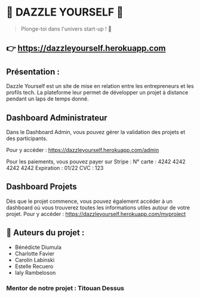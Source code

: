 #  :rocket: DAZZLE YOURSELF :rocket: 

 > Plonge-toi dans l'univers start-up ! :rocket:
 
 ## :point_right: https://dazzleyourself.herokuapp.com 

 ## Présentation : 
 Dazzle Yourself est un site de mise en relation entre les entrepreneurs et les profils tech. La plateforme leur permet de développer un projet à distance pendant un laps de temps donné.
 
 
 ## Dashboard Administrateur

Dans le Dashboard Admin, vous pouvez gérer la validation des projets et des participants.

Pour y accéder : https://dazzleyourself.herokuapp.com/admin

Pour les paiements, vous pouvez payer sur Stripe : N° carte : 4242 4242 4242 4242 Expiration : 01/22 CVC : 123

 ## Dashboard Projets
 
 Dès que le projet commence, vous pouvez également accéder à un dashboard où vous trouverez toutes les informations utiles autour de votre projet.
 Pour y accéder : https://dazzleyourself.herokuapp.com/myproject
 
 
 ## :woman: Auteurs du projet : 

   * Bénédicte Diumula
   * Charlotte Favier
   * Carolin Labinski
   * Estelle Recuero
   * Ialy Rambeloson
   
   ### Mentor de notre projet : Titouan Dessus

